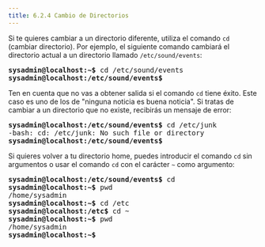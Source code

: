 ```yaml
---
title: 6.2.4 Cambio de Directorios
---
```


Si te quieres cambiar a un directorio diferente, utiliza el comando `cd` (cambiar directorio). Por ejemplo, el siguiente comando cambiará el directorio actual a un directorio llamado `/etc/sound/events`:

<pre class="content_terminal"><strong><span class="ansi-green">sysadmin@localhost</span>:<span class="ansi-blue">~</span>$</strong> cd /etc/sound/events                                
<strong><span class="ansi-green">sysadmin@localhost</span>:<span class="ansi-blue">/etc/sound/events</span>$</strong></pre>

Ten en cuenta que no vas a obtener salida si el comando `cd` tiene éxito. Este caso es uno de los de "ninguna noticia es buena noticia". Si tratas de cambiar a un directorio que no existe, recibirás un mensaje de error:

<pre class="content_terminal"><strong><span class="ansi-green">sysadmin@localhost</span>:<span class="ansi-blue">/etc/sound/events</span>$</strong> cd /etc/junk                       
-bash: cd: /etc/junk: No such file or directory                           
<strong><span class="ansi-green">sysadmin@localhost</span>:<span class="ansi-blue">/etc/sound/events</span>$</strong></pre>

Si quieres volver a tu directorio home, puedes introducir el comando `cd` sin argumentos o usar el comando `cd` con el carácter `~` como argumento:

<pre class="content_terminal"><strong><span class="ansi-green">sysadmin@localhost</span>:<span class="ansi-blue">/etc/sound/events</span>$</strong> cd                                
<strong><span class="ansi-green">sysadmin@localhost</span>:<span class="ansi-blue">~</span>$</strong> pwd                                               
/home/sysadmin                                                          
<strong><span class="ansi-green">sysadmin@localhost</span>:<span class="ansi-blue">~</span>$</strong> cd /etc                                           
<strong><span class="ansi-green">sysadmin@localhost</span>:<span class="ansi-blue">/etc</span>$</strong> cd ~                                           
<strong><span class="ansi-green">sysadmin@localhost</span>:<span class="ansi-blue">~</span>$</strong> pwd                                               
/home/sysadmin                                                          
<strong><span class="ansi-green">sysadmin@localhost</span>:<span class="ansi-blue">~</span>$</strong></pre>
